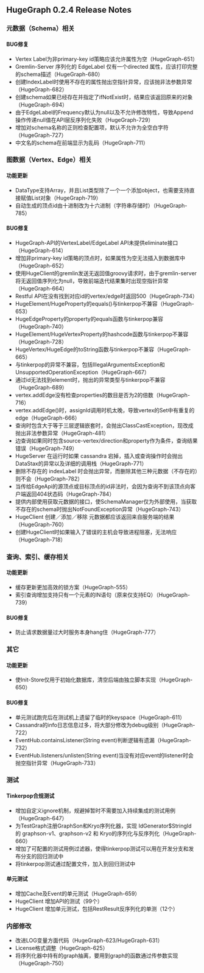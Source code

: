 ## HugeGraph 0.2.4 Release Notes

### 元数据（Schema）相关
 
#### BUG修复
- Vertex Label为非primary-key id策略应该允许属性为空（HugeGraph-651）
- Gremlin-Server 序列化的 EdgeLabel 仅有一个directed 属性，应该打印完整的schema描述（HugeGraph-680）
- 创建IndexLabel时使用不存在的属性抛出空指针异常，应该抛非法参数异常（HugeGraph-682）
- 创建schema如果已经存在并指定了ifNotExist时，结果应该返回原来的对象（HugeGraph-694）
- 由于EdgeLabel的Frequency默认为null以及不允许修改特性，导致Append操作传递null值在API层反序列化失败（HugeGraph-729）
- 增加对schema名称的正则检查配置项，默认不允许为全空白字符（HugeGraph-727）
- 中文名的schema在前端显示为乱码（HugeGraph-711）

### 图数据（Vertex、Edge）相关

#### 功能更新
- DataType支持Array，并且List类型除了一个一个添加object，也需要支持直接赋值List对象（HugeGraph-719）
- 自动生成的顶点id由十进制改为十六进制（字符串存储时）（HugeGraph-785）
 
#### BUG修复
- HugeGraph-API的VertexLabel/EdgeLabel API未提供eliminate接口（HugeGraph-614）
- 增加非primary-key id策略的顶点时，如果属性为空无法插入到数据库中（HugeGraph-652）
- 使用HugeClient的gremlin发送无返回值groovy请求时，由于gremlin-server将无返回值序列化为null，导致前端迭代结果集时出现空指针异常（HugeGraph-664） 
- Restful API在没有找到对应id的vertex/edge时返回500（HugeGraph-734）
- HugeElement/HugeProperty的equals()与tinkerpop不兼容（HugeGraph-653）
- HugeEdgeProperty的property的equals函数与tinkerpop兼容 （HugeGraph-740）
- HugeElement/HugeVertexProperty的hashcode函数与tinkerpop不兼容（HugeGraph-728）
- HugeVertex/HugeEdge的toString函数与tinkerpop不兼容（HugeGraph-665）
- 与tinkerpop的异常不兼容，包括IllegalArgumentsException和UnsupportedOperationException（HugeGraph-667）
- 通过id无法找到element时，抛出的异常类型与tinkerpop不兼容（HugeGraph-689）
- vertex.addEdge没有检查properties的数目是否为2的倍数（HugeGraph-716）
- vertex.addEdge()时，assignId调用时机太晚，导致vertex的Set<Edge>中有重复的edge（HugeGraph-666）
- 查询时包含大于等于三层逻辑嵌套时，会抛出ClassCastException，现改成抛出非法参数异常（HugeGraph-481）
- 边查询如果同时包含source-vertex/direction和property作为条件，查询结果错误（HugeGraph-749）
- HugeServer 在运行时如果 cassandra 宕掉，插入或查询操作时会抛出DataStax的异常以及详细的调用栈（HugeGraph-771）
- 删除不存在的 indexLabel 时会抛出异常，而删除其他三种元数据（不存在的）则不会（HugeGraph-782）
- 当传给EdgeApi的源顶点或目标顶点的id非法时，会因为查询不到该顶点向客户端返回404状态码（HugeGraph-784）
- 提供内部使用获取元数据的接口，使SchemaManager仅为外部使用，当获取不存在的schema时抛出NotFoundException异常（HugeGraph-743）
- HugeClient 创建／添加／移除 元数据都应该返回来自服务端的结果（HugeGraph-760）
- 创建HugeClient时如果输入了错误的主机会导致进程阻塞，无法响应（HugeGraph-718） 
 
### 查询、索引、缓存相关

#### 功能更新
- 缓存更新更加高效的锁方案（HugeGraph-555）
- 索引查询增加支持只有一个元素的IN语句（原来仅支持EQ）（HugeGraph-739）

#### BUG修复
- 防止请求数据量过大时服务本身hang住（HugeGraph-777）

### 其它

#### 功能更新
- 使Init-Store仅用于初始化数据库，清空后端由独立脚本实现（HugeGraph-650）
 
#### BUG修复
- 单元测试跑完后在测试机上遗留了临时的keyspace（HugeGraph-611）
- Cassandra的info日志信息过多，将大部分修改为debug级别（HugeGraph-722）
- EventHub.containsListener(String event)判断逻辑有遗漏（HugeGraph-732）
- EventHub.listeners/unlisten(String event)当没有对应event的listener时会抛空指针异常（HugeGraph-733）

 
### 测试
#### Tinkerpop合规测试
- 增加自定义ignore机制，规避掉暂时不需要加入持续集成的测试用例（HugeGraph-647）
- 为TestGraph注册GraphSon和Kryo序列化器，实现 IdGenerator$StringId 的 graphson-v1、graphson-v2 和 Kryo的序列化与反序列化（HugeGraph-660）
- 增加了可配置的测试用例过滤器，使得tinkerpop测试可以用在开发分支和发布分支的回归测试中
- 将tinkerpop测试通过配置文件，加入到回归测试中
 
#### 单元测试
- 增加Cache及Event的单元测试（HugeGraph-659）
- HugeClient 增加API的测试（99个）
- HugeClient 增加单元测试，包括RestResult反序列化的单测（12个）
 
### 内部修改
 
- 改进LOG变量方面代码（HugeGraph-623/HugeGraph-631）
- License格式调整（HugeGraph-625）
- 将序列化器中持有的graph抽离，要用到graph的函数通过传参数实现 （HugeGraph-750）
